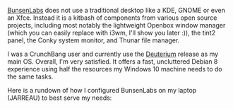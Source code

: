 [BunsenLabs](https://www.bunsenlabs.org/) does not use a traditional desktop like a KDE, GNOME or even an Xfce. Instead it is a kitbash of components from various open source projects, including most notably the lightweight Openbox window manager (which you can easily replace with i3wm, I'll show you later :)), the tint2 panel, the Conky system monitor, and Thunar file manager. 

I was a CrunchBang user and currently use the [Deuterium](https://www.bunsenlabs.org/installation.html#downloads) release as my main OS. Overall, I'm very satisfied. It offers a fast, uncluttered Debian 8 experience using half the resources my Windows 10 machine needs to do the same tasks. 

Here is a rundown of how I configured BunsenLabs on my laptop (JARREAU) to best serve my needs:
